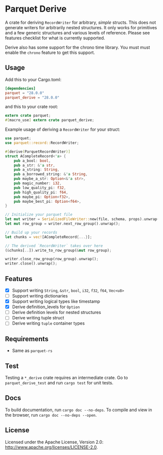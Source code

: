 <!---
  Licensed to the Apache Software Foundation (ASF) under one
  or more contributor license agreements.  See the NOTICE file
  distributed with this work for additional information
  regarding copyright ownership.  The ASF licenses this file
  to you under the Apache License, Version 2.0 (the
  "License"); you may not use this file except in compliance
  with the License.  You may obtain a copy of the License at

    http://www.apache.org/licenses/LICENSE-2.0

  Unless required by applicable law or agreed to in writing,
  software distributed under the License is distributed on an
  "AS IS" BASIS, WITHOUT WARRANTIES OR CONDITIONS OF ANY
  KIND, either express or implied.  See the License for the
  specific language governing permissions and limitations
  under the License.
-->

# Parquet Derive

A crate for deriving `RecordWriter` for arbitrary, _simple_ structs. This does not generate writers for arbitrarily nested
structures. It only works for primitives and a few generic structures and
various levels of reference. Please see features checklist for what is currently
supported.

Derive also has some support for the chrono time library. You must must enable the `chrono` feature to get this support.

## Usage

Add this to your Cargo.toml:

```toml
[dependencies]
parquet = "28.0.0"
parquet_derive = "28.0.0"
```

and this to your crate root:

```rust
extern crate parquet;
#[macro_use] extern crate parquet_derive;
```

Example usage of deriving a `RecordWriter` for your struct:

```rust
use parquet;
use parquet::record::RecordWriter;

#[derive(ParquetRecordWriter)]
struct ACompleteRecord<'a> {
    pub a_bool: bool,
    pub a_str: &'a str,
    pub a_string: String,
    pub a_borrowed_string: &'a String,
    pub maybe_a_str: Option<&'a str>,
    pub magic_number: i32,
    pub low_quality_pi: f32,
    pub high_quality_pi: f64,
    pub maybe_pi: Option<f32>,
    pub maybe_best_pi: Option<f64>,
}

// Initialize your parquet file
let mut writer = SerializedFileWriter::new(file, schema, props).unwrap();
let mut row_group = writer.next_row_group().unwrap();

// Build up your records
let chunks = vec![ACompleteRecord{...}];

// The derived `RecordWriter` takes over here
(&chunks[..]).write_to_row_group(&mut row_group);

writer.close_row_group(row_group).unwrap();
writer.close().unwrap();
```

## Features

- [x] Support writing `String`, `&str`, `bool`, `i32`, `f32`, `f64`, `Vec<u8>`
- [ ] Support writing dictionaries
- [x] Support writing logical types like timestamp
- [x] Derive definition_levels for `Option`
- [ ] Derive definition levels for nested structures
- [ ] Derive writing tuple struct
- [ ] Derive writing `tuple` container types

## Requirements

- Same as `parquet-rs`

## Test

Testing a `*_derive` crate requires an intermediate crate. Go to `parquet_derive_test` and run `cargo test` for
unit tests.

## Docs

To build documentation, run `cargo doc --no-deps`.
To compile and view in the browser, run `cargo doc --no-deps --open`.

## License

Licensed under the Apache License, Version 2.0: http://www.apache.org/licenses/LICENSE-2.0.
